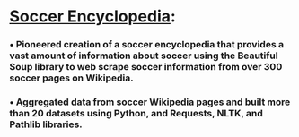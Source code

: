 # [Soccer Encyclopedia](Soccer_Encyclopedia):
### •	Pioneered creation of a soccer encyclopedia that provides a vast amount of information about soccer using the Beautiful Soup library to web scrape soccer information from over 300 soccer pages on Wikipedia.
### •	Aggregated data from soccer Wikipedia pages and built more than 20 datasets using Python, and Requests, NLTK, and Pathlib libraries.
